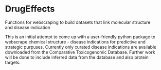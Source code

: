 # DrugEffects
Functions for webscraping to build datasets that link molecular structure and disease indication


This is an initial attempt to come up with a user-friendly python package to webscrape chemical structure - disease indications for predictive and strategic purpuses. 
Currently only curated disease indications are available downloaded from the Comparative Toxicogenomic Database. 
Further work will be done to include inferred data from the database and also protein targets. 
